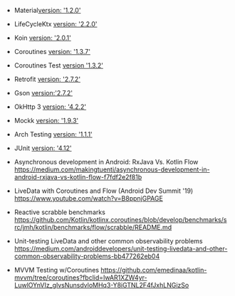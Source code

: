 - Material[version: '1.2.0'](https://developer.android.com/guide/topics/ui/look-and-feel)
- LifeCycleKtx [version: '2.2.0'](https://developer.android.com/kotlin/ktx)
- Koin [version: '2.0.1'](https://insert-koin.io)
- Coroutines [version: '1.3.7'](https://kotlinlang.org/docs/reference/coroutines-overview.html)
- Coroutines Test [version '1.3.2'](https://github.com/Kotlin/kotlinx.coroutines/tree/master/kotlinx-coroutines-test)
- Retrofit [version: '2.7.2'](https://square.github.io/retrofit/)
- Gson [version:'2.7.2'](https://github.com/google/gson)
- OkHttp 3 [version: '4.2.2'](https://square.github.io/okhttp/)
- Mockk [version: '1.9.3'](https://github.com/mockk/mockk)
- Arch Testing [version: '1.1.1'](https://mvnrepository.com/artifact/android.arch.core/core-testing?repo=google)
- JUnit [version: '4.12'](https://junit.org/junit4/)

- Asynchronous development in Android: RxJava Vs. Kotlin Flow https://medium.com/makingtuenti/asynchronous-development-in-android-rxjava-vs-kotlin-flow-f7fdf2e2f81b
- LiveData with Coroutines and Flow (Android Dev Summit '19) https://www.youtube.com/watch?v=B8ppnjGPAGE
- Reactive scrabble benchmarks https://github.com/Kotlin/kotlinx.coroutines/blob/develop/benchmarks/src/jmh/kotlin/benchmarks/flow/scrabble/README.md
- Unit-testing LiveData and other common observability problems https://medium.com/androiddevelopers/unit-testing-livedata-and-other-common-observability-problems-bb477262eb04
- MVVM Testing w/Coroutines https://github.com/emedinaa/kotlin-mvvm/tree/coroutines?fbclid=IwAR1XZW4yr-LuwlOYnVIz_glvsNunsdvloMHq3-Y8iGTNL2F4fJxhLNGizSo

